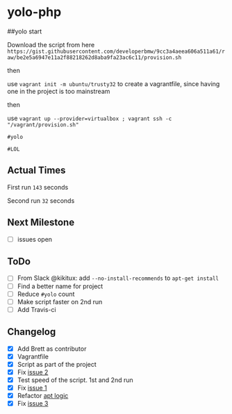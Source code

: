 # yolo-php

##yolo start

Download the script from here `https://gist.githubusercontent.com/developerbmw/9cc3a4aeea606a511a61/raw/be2e5a6947e11a2f88218262d8aba9fa23ac6c11/provision.sh`

then

use `vagrant init -m ubuntu/trusty32` to create a vagrantfile, since having one in the project is too mainstream

then

use `vagrant up --provider=virtualbox ; vagrant ssh -c "/vagrant/provision.sh"`

`#yolo`

`#LOL`

## Actual Times

First run `143` seconds

Second run `32` seconds

## Next Milestone

- [ ] issues open

## ToDo

- [ ] From Slack @kikitux: add `--no-install-recommends` to `apt-get install` 
- [ ] Find a better name for project
- [ ] Reduce `#yolo` count
- [ ] Make script faster on 2nd run
- [ ] Add Travis-ci

## Changelog

- [x] Add Brett as contributor
- [x] Vagrantfile
- [x] Script as part of the project
- [x] Fix [issue 2](https://github.com/kikitux/yolo-php/issues/2)
- [x] Test speed of the script. 1st and 2nd run
- [x] Fix [issue 1](https://github.com/kikitux/yolo-php/issues/1)
- [x] Refactor [apt logic](https://github.com/kikitux/yolo-php/commit/10a6e043eb468ba0cb5a81a835112f35ad5c77a5)
- [x] Fix [issue 3](https://github.com/kikitux/yolo-php/issues/3)
